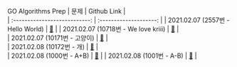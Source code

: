 GO Algorithms Prep
|             문제              |       Github Link      |  
| :---------------------------: | :--------------------: | 
| 2021.02.07 (2557번 - Hello World) | [:link:](./2557번) |
| 2021.02.07 (10718번 - We love kriii) | [:link:](./10718번) |  
| 2021.02.07 (10171번 - 고양이) | [:link:](./10171번) |  
| 2021.02.08 (10172번 - 개) | [:link:](./10172번) |  
| 2021.02.08 (1000번 - A+B) | [:link:](./1000번) | 
| 2021.02.08 (1001번 - A-B) | [:link:](./1001번) | 
